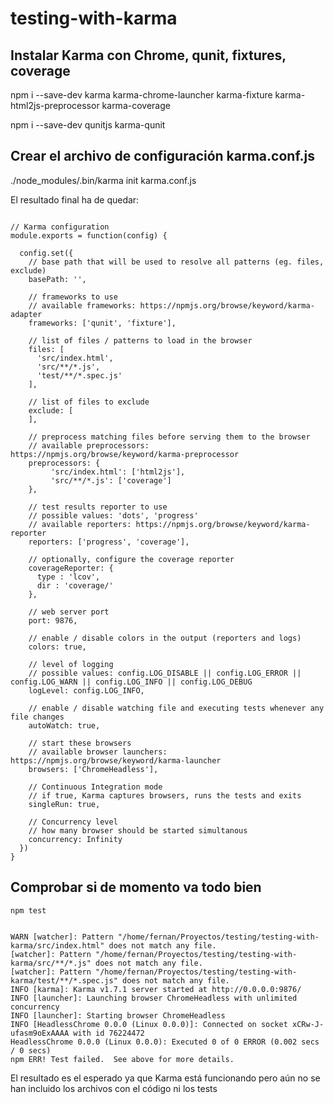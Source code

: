 # testing-with-karma

## Instalar Karma con Chrome, qunit, fixtures, coverage

npm i --save-dev karma karma-chrome-launcher karma-fixture karma-html2js-preprocessor karma-coverage

npm i --save-dev qunitjs karma-qunit

## Crear el archivo de configuración karma.conf.js

./node_modules/.bin/karma init karma.conf.js

El resultado final ha de quedar:

```

// Karma configuration
module.exports = function(config) {
    
  config.set({
    // base path that will be used to resolve all patterns (eg. files, exclude)
    basePath: '',

    // frameworks to use
    // available frameworks: https://npmjs.org/browse/keyword/karma-adapter
    frameworks: ['qunit', 'fixture'],

    // list of files / patterns to load in the browser
    files: [
      'src/index.html',
      'src/**/*.js',
      'test/**/*.spec.js'
    ],

    // list of files to exclude
    exclude: [
    ],

    // preprocess matching files before serving them to the browser
    // available preprocessors: https://npmjs.org/browse/keyword/karma-preprocessor
    preprocessors: {
         'src/index.html': ['html2js'],
         'src/**/*.js': ['coverage']
    },

    // test results reporter to use
    // possible values: 'dots', 'progress'
    // available reporters: https://npmjs.org/browse/keyword/karma-reporter
    reporters: ['progress', 'coverage'],

    // optionally, configure the coverage reporter 
    coverageReporter: {
      type : 'lcov',
      dir : 'coverage/'
    },

    // web server port
    port: 9876,

    // enable / disable colors in the output (reporters and logs)
    colors: true,

    // level of logging
    // possible values: config.LOG_DISABLE || config.LOG_ERROR || config.LOG_WARN || config.LOG_INFO || config.LOG_DEBUG
    logLevel: config.LOG_INFO,

    // enable / disable watching file and executing tests whenever any file changes
    autoWatch: true,

    // start these browsers
    // available browser launchers: https://npmjs.org/browse/keyword/karma-launcher
    browsers: ['ChromeHeadless'],

    // Continuous Integration mode
    // if true, Karma captures browsers, runs the tests and exits
    singleRun: true,

    // Concurrency level
    // how many browser should be started simultanous
    concurrency: Infinity
  })
}

```

## Comprobar si de momento va todo bien

```
npm test
```

```

WARN [watcher]: Pattern "/home/fernan/Proyectos/testing/testing-with-karma/src/index.html" does not match any file.
[watcher]: Pattern "/home/fernan/Proyectos/testing/testing-with-karma/src/**/*.js" does not match any file.
[watcher]: Pattern "/home/fernan/Proyectos/testing/testing-with-karma/test/**/*.spec.js" does not match any file.
INFO [karma]: Karma v1.7.1 server started at http://0.0.0.0:9876/
INFO [launcher]: Launching browser ChromeHeadless with unlimited concurrency
INFO [launcher]: Starting browser ChromeHeadless
INFO [HeadlessChrome 0.0.0 (Linux 0.0.0)]: Connected on socket xCRw-J-ufasm9oExAAAA with id 76224472
HeadlessChrome 0.0.0 (Linux 0.0.0): Executed 0 of 0 ERROR (0.002 secs / 0 secs)
npm ERR! Test failed.  See above for more details.

```

El resultado es el esperado ya que Karma está funcionando pero aún no se han incluido los archivos con el código ni los tests